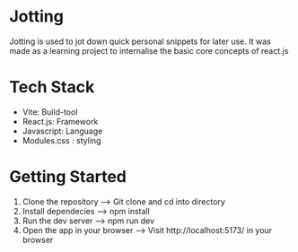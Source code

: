 # Jotting 

Jotting is used to jot down quick personal snippets for later use. It was made as a learning project to internalise the basic core concepts of react.js

# Tech Stack 

* Vite: Build-tool
* React.js: Framework
* Javascript: Language
* Modules.css : styling



# Getting Started 

1. Clone the repository --> Git clone and cd into directory
2. Install dependecies --> npm install
3. Run the dev server --> npm run dev
4. Open the app in your browser --> Visit http://localhost:5173/ in your browser
